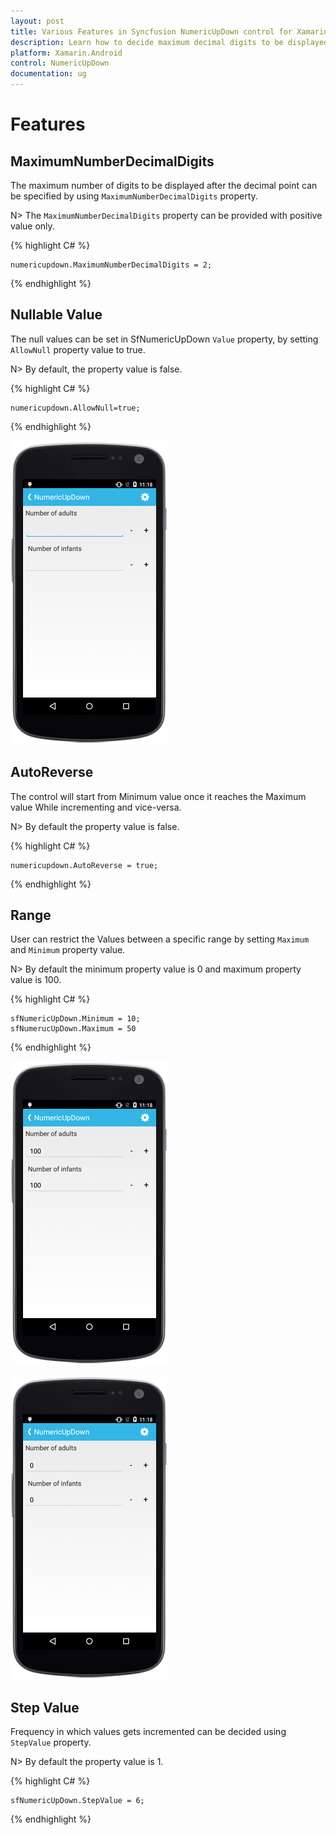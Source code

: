 ```yaml
---
layout: post
title: Various Features in Syncfusion NumericUpDown control for Xamarin.Android
description: Learn how to decide maximum decimal digits to be displayed, nullable value support, autoreverse, setting range and configuring step value in NumericUpDown
platform: Xamarin.Android
control: NumericUpDown
documentation: ug
---
```

# Features

## MaximumNumberDecimalDigits

The maximum number of digits to be displayed after the decimal point can be specified by using `MaximumNumberDecimalDigits` property. 

N> The `MaximumNumberDecimalDigits` property can be provided with positive value only.

{% highlight C# %}

	numericupdown.MaximumNumberDecimalDigits = 2;

{% endhighlight %}

## Nullable Value

The null values can be set in SfNumericUpDown `Value` property, by setting `AllowNull` property value to true.

N> By default, the property value is false.

{% highlight C# %}

	numericupdown.AllowNull=true;

{% endhighlight %}

![](images/allownull.png)

## AutoReverse

The control will start from Minimum value once it reaches the Maximum value While incrementing and vice-versa.

N> By default the property value is false.

{% highlight C# %}

	numericupdown.AutoReverse = true;

{% endhighlight %}

## Range

User can restrict the Values between a specific range by setting `Maximum` and `Minimum` property value.

N> By default the minimum property value is 0 and maximum property value is 100.

{% highlight C# %}

	sfNumericUpDown.Minimum = 10;
	sfNumerucUpDown.Maximum = 50

{% endhighlight %}

![](images/maximum.png)

![](images/minimum.png)

## Step Value

Frequency in which values gets incremented can be decided using `StepValue` property.

N> By default the property value is 1.

{% highlight C# %}

	sfNumericUpDown.StepValue = 6;

{% endhighlight %}
